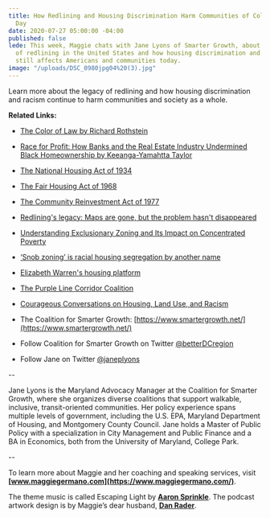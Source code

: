 ```yaml
---
title: How Redlining and Housing Discrimination Harm Communities of Color to This
  Day
date: 2020-07-27 05:00:00 -04:00
published: false
lede: This week, Maggie chats with Jane Lyons of Smarter Growth, about the history
  of redlining in the United States and how housing discrimination and inequality
  still affects Americans and communities today.
image: "/uploads/DSC_0980jpg04%20(3).jpg"
---
```


Learn more about the legacy of redlining and how housing discrimination and racism continue to harm communities and society as a whole.

**Related Links:**

* [The Color of Law by Richard Rothstein](https://www.amazon.com/Color-Law-Forgotten-Government-Segregated/dp/1631492853)

* [Race for Profit: How Banks and the Real Estate Industry Undermined Black Homeownership by Keeanga-Yamahtta Taylor](https://www.amazon.com/Race-Profit-Industry-Undermined-Homeownership/dp/1469653664)

* [The National Housing Act of 1934](https://www.bankrate.com/glossary/n/national-housing-act/#:\~:text=National%20Housing%20Act-,National%20Housing%20Act,part%20of%20the%20New%20Deal.)

* [The Fair Housing Act of 1968](https://www.history.com/topics/black-history/fair-housing-act)

* [The Community Reinvestment Act of 1977](https://www.federalreserve.gov/consumerscommunities/cra_about.htm)

* [Redlining's legacy: Maps are gone, but the problem hasn't disappeared](https://www.cbsnews.com/news/redlining-what-is-history-mike-bloomberg-comments/)

* [Understanding Exclusionary Zoning and Its Impact on Concentrated Poverty](https://tcf.org/content/facts/understanding-exclusionary-zoning-impact-concentrated-poverty/?session=1)

* [‘Snob zoning’ is racial housing segregation by another name](https://www.washingtonpost.com/news/wonk/wp/2017/09/25/snob-zoning-is-racial-housing-segregation-by-another-name/)

* [Elizabeth Warren's housing platform](https://elizabethwarren.com/plans/protecting-empowering-renters)

* [The Purple Line Corridor Coalition](http://purplelinecorridor.org/)

* [Courageous Conversations on Housing, Land Use, and Racism](https://www.smartergrowth.net/news-parent/press-releases/courageous-conversations-montgomery-county/)

* The Coalition for Smarter Growth: [https://www.smartergrowth.net/](https://www.smartergrowth.net/)

* Follow Coalition for Smarter Growth on Twitter [@betterDCregion](https://twitter.com/betterdcregion)

* Follow Jane on Twitter [@janeplyons](https://twitter.com/janeplyons)

--

Jane Lyons is the Maryland Advocacy Manager at the Coalition for Smarter Growth, where she organizes diverse coalitions that support walkable, inclusive, transit-oriented communities. Her policy experience spans multiple levels of government, including the U.S. EPA, Maryland Department of Housing, and Montgomery County Council. Jane holds a Master of Public Policy with a specialization in City Management and Public Finance and a BA in Economics, both from the University of Maryland, College Park.

--

To learn more about Maggie and her coaching and speaking services, visit **[www.maggiegermano.com](https://www.maggiegermano.com/)**.

The theme music is called Escaping Light by **[Aaron Sprinkle](http://aaronsprinklemusic.com/)**. The podcast artwork design is by Maggie’s dear husband, **[Dan Rader](https://danrdesign.com/)**.